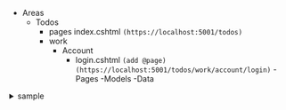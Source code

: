 - Areas
  - Todos
    - pages
     index.cshtml  `(https://localhost:5001/todos)`
    - work
      - Account
        - login.cshtml `(add @page)(https://localhost:5001/todos/work/account/login)`
-Pages
-Models
-Data

<details>
  <summary>sample</summary>
</details>
